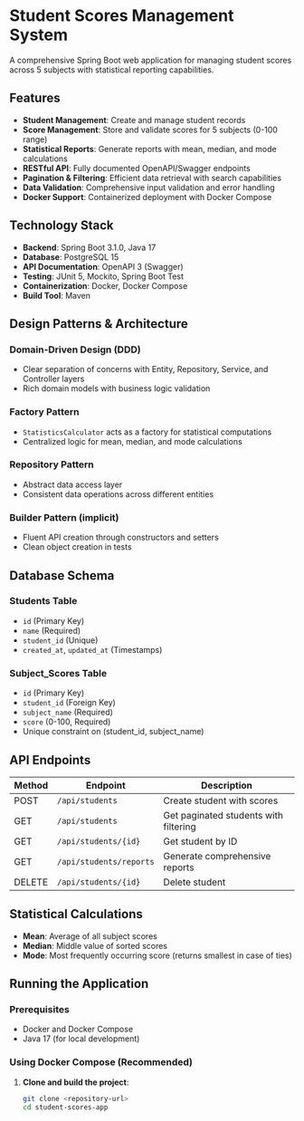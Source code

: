 # Student Scores Management System

A comprehensive Spring Boot web application for managing student scores across 5 subjects with statistical reporting capabilities.

## Features

- **Student Management**: Create and manage student records
- **Score Management**: Store and validate scores for 5 subjects (0-100 range)
- **Statistical Reports**: Generate reports with mean, median, and mode calculations
- **RESTful API**: Fully documented OpenAPI/Swagger endpoints
- **Pagination & Filtering**: Efficient data retrieval with search capabilities
- **Data Validation**: Comprehensive input validation and error handling
- **Docker Support**: Containerized deployment with Docker Compose

## Technology Stack

- **Backend**: Spring Boot 3.1.0, Java 17
- **Database**: PostgreSQL 15
- **API Documentation**: OpenAPI 3 (Swagger)
- **Testing**: JUnit 5, Mockito, Spring Boot Test
- **Containerization**: Docker, Docker Compose
- **Build Tool**: Maven

## Design Patterns & Architecture

### Domain-Driven Design (DDD)
- Clear separation of concerns with Entity, Repository, Service, and Controller layers
- Rich domain models with business logic validation

### Factory Pattern
- `StatisticsCalculator` acts as a factory for statistical computations
- Centralized logic for mean, median, and mode calculations

### Repository Pattern
- Abstract data access layer
- Consistent data operations across different entities

### Builder Pattern (implicit)
- Fluent API creation through constructors and setters
- Clean object creation in tests

## Database Schema

### Students Table
- `id` (Primary Key)
- `name` (Required)
- `student_id` (Unique)
- `created_at`, `updated_at` (Timestamps)

### Subject_Scores Table
- `id` (Primary Key)
- `student_id` (Foreign Key)
- `subject_name` (Required)
- `score` (0-100, Required)
- Unique constraint on (student_id, subject_name)

## API Endpoints

| Method | Endpoint | Description |
|--------|----------|-------------|
| POST | `/api/students` | Create student with scores |
| GET | `/api/students` | Get paginated students with filtering |
| GET | `/api/students/{id}` | Get student by ID |
| GET | `/api/students/reports` | Generate comprehensive reports |
| DELETE | `/api/students/{id}` | Delete student |

## Statistical Calculations

- **Mean**: Average of all subject scores
- **Median**: Middle value of sorted scores
- **Mode**: Most frequently occurring score (returns smallest in case of ties)

## Running the Application

### Prerequisites
- Docker and Docker Compose
- Java 17 (for local development)

### Using Docker Compose (Recommended)

1. **Clone and build the project**:
   ```bash
   git clone <repository-url>
   cd student-scores-app